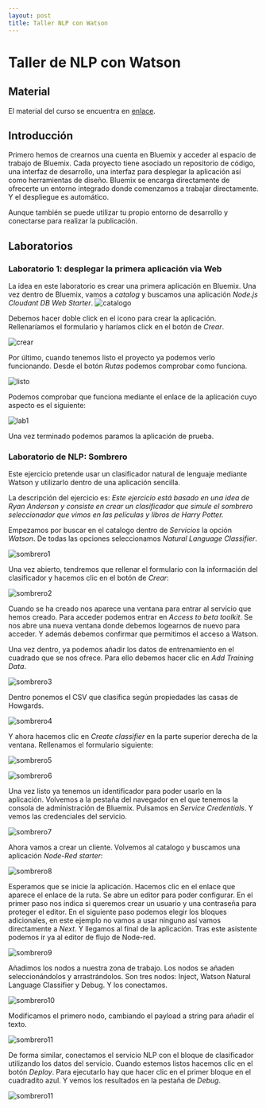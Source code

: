 ```yaml
---
layout: post
title: Taller NLP con Watson
---
```



# Taller de NLP con Watson

## Material
El material del curso se encuentra en [enlace](https://ibm.ent.box.com/s/2qw5uodjhoqltv7m4nle9b2dzzoco8og).

## Introducción

Primero hemos de crearnos una cuenta en Bluemix y acceder al espacio de trabajo de Bluemix.
Cada proyecto tiene asociado un repositorio de código, una interfaz de desarrollo, una interfaz para desplegar la aplicación
así como herramientas de diseño. Bluemix se encarga directamente de ofrecerte un entorno integrado donde comenzamos a
trabajar directamente. Y el despliegue es automático.

Aunque también se puede utilizar tu propio entorno de desarrollo y conectarse para realizar la publicación.

## Laboratorios

### Laboratorio 1: desplegar la primera aplicación via Web

La idea en este laboratorio es crear una primera aplicación en Bluemix. Una vez dentro de Bluemix, vamos a *catalog* y buscamos una aplicación *Node.js Cloudant DB Web Starter*.
![catalogo](../images/2017-04-21-img/img1.PNG)

Debemos hacer doble click en el icono para crear la aplicación. Rellenaríamos el formulario y haríamos click en el botón de *Crear*.

![crear](../images/2017-04-21-img/img2.PNG)

Por último, cuando tenemos listo el proyecto ya podemos verlo funcionando. Desde el botón *Rutas* podemos comprobar como funciona.

![listo](../images/2017-04-21-img/img3.PNG)

Podemos comprobar que funciona mediante el enlace de la aplicación cuyo aspecto es el siguiente:

![lab1](../images/2017-04-21-img/img4.PNG)

Una vez terminado podemos paramos la aplicación de prueba.

### Laboratorio de NLP: Sombrero

Este ejercicio pretende usar un clasificador natural de lenguaje mediante Watson y utilizarlo dentro de una aplicación
sencilla. 

La descripción del ejercicio es: *Este ejercicio está basado en una idea de Ryan Anderson y consiste en crear un clasificador que simule el sombrero seleccionador que vimos en las películas y libros de Harry Potter.*

Empezamos por buscar en el catalogo dentro de *Servicios* la opción *Watson*. De todas las opciones seleccionamos *Natural Language Classifier*.
 
![sombrero1](../images/2017-04-21-img/img5.PNG)

Una vez abierto, tendremos que rellenar el formulario con la información del clasificador y hacemos clic en el botón de *Crear*:

![sombrero2](../images/2017-04-21-img/img6.PNG)

Cuando se ha creado nos aparece una ventana para entrar al servicio que hemos creado. Para acceder podemos entrar en *Access to beta toolkit*.
Se nos abre una nueva ventana donde debemos logearnos de nuevo para acceder. Y además debemos confirmar que permitimos el acceso a Watson.

Una vez dentro, ya podemos añadir los datos de entrenamiento en el cuadrado que se nos ofrece. Para ello debemos hacer clic en *Add Training Data*.

![sombrero3](../images/2017-04-21-img/img7.PNG)

Dentro ponemos el CSV que clasifica según propiedades las casas de Howgards.

![sombrero4](../images/2017-04-21-img/img8.PNG)

Y ahora hacemos clic en *Create classifier* en la parte superior derecha de la ventana. Rellenamos el formulario
siguiente:

![sombrero5](../images/2017-04-21-img/img9.PNG)

![sombrero6](../images/2017-04-21-img/img10.PNG)

Una vez listo ya tenemos un identificador para poder usarlo en la aplicación. Volvemos a la pestaña del navegador en el que tenemos la consola de administración de Bluemix. Pulsamos en *Service Credentials*.
Y vemos las credenciales del servicio.

![sombrero7](../images/2017-04-21-img/img12.PNG)

Ahora vamos a crear un cliente. Volvemos al catalogo y buscamos una aplicación *Node-Red starter*:

![sombrero8](../images/2017-04-21-img/img13.PNG)

Esperamos que se inicie la aplicación. Hacemos clic en el enlace que aparece el enlace de la ruta. Se abre un editor
para poder configurar. En el primer paso nos indica si queremos crear un usuario y una contraseña para proteger el editor.
En el siguiente paso podemos elegir los bloques adicionales, en este ejemplo no vamos a usar ninguno así vamos directamente a 
*Next*. Y llegamos al final de la aplicación. Tras este asistente podemos ir ya al editor de flujo de Node-red.

![sombrero9](../images/2017-04-21-img/img14.PNG)

 Añadimos los nodos a nuestra zona de trabajo. Los nodos se añaden seleccionándolos y arrastrándolos. Son tres nodos: Inject, Watson Natural Language Classifier y Debug.
 Y los conectamos.

![sombrero10](../images/2017-04-21-img/img15.PNG)

Modificamos el primero nodo, cambiando el payload a string para añadir el texto. 

![sombrero11](../images/2017-04-21-img/img16.PNG)

De forma similar, conectamos el servicio NLP con el bloque de clasificador utilizando los datos del servicio.
Cuando estemos listos hacemos clic en el botón *Deploy*.
Para ejecutarlo hay que hacer clic en el primer bloque en el cuadradito azul. Y vemos los resultados en la pestaña de *Debug*.

![sombrero11](../images/2017-04-21-img/img17.PNG)

